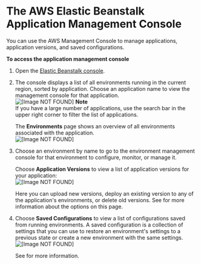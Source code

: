 # The AWS Elastic Beanstalk Application Management Console<a name="applications-console"></a>

You can use the AWS Management Console to manage applications, application versions, and saved configurations\.

**To access the application management console**

1. Open the [Elastic Beanstalk console](https://console.aws.amazon.com/elasticbeanstalk)\.

1. The console displays a list of all environments running in the current region, sorted by application\. Choose an application name to view the management console for that application\.  
![\[Image NOT FOUND\]](http://docs.aws.amazon.com/elasticbeanstalk/latest/dg/images/applications-choose-application.png)
**Note**  
If you have a large number of applications, use the search bar in the upper right corner to filter the list of applications\.

   The **Environments** page shows an overview of all environments associated with the application\.  
![\[Image NOT FOUND\]](http://docs.aws.amazon.com/elasticbeanstalk/latest/dg/images/applications-mgmt-environments.png)

1. Choose an environment by name to go to the environment management console for that environment to configure, monitor, or manage it\.

   Choose **Application Versions** to view a list of application versions for your application:  
![\[Image NOT FOUND\]](http://docs.aws.amazon.com/elasticbeanstalk/latest/dg/images/applications-mgmt-versions.png)

   Here you can upload new versions, deploy an existing version to any of the application's environments, or delete old versions\. See  for more information about the options on this page\.

1. Choose **Saved Configurations** to view a list of configurations saved from running environments\. A saved configuration is a collection of settings that you can use to restore an environment's settings to a previous state or create a new environment with the same settings\.  
![\[Image NOT FOUND\]](http://docs.aws.amazon.com/elasticbeanstalk/latest/dg/images/applications-mgmt-savedconfigs.png)

   See  for more information\.